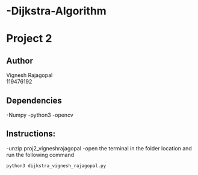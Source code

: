 # -Dijkstra-Algorithm
# Project 2
## Author
 Vignesh Rajagopal <br>
 119476192


## Dependencies
-Numpy
-python3
-opencv

## Instructions:
-unzip proj2_vigneshrajagopal
-open the terminal in the folder location and run the following command
```
python3 dijkstra_vignesh_rajagopal.py
```

